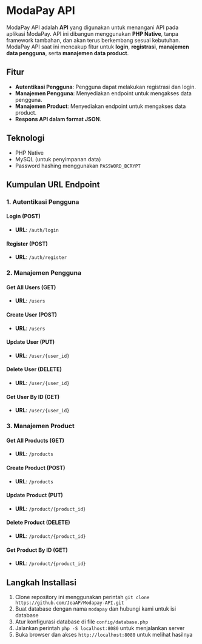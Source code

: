 # ModaPay API

ModaPay API adalah **API** yang digunakan untuk menangani API pada aplikasi ModaPay. API ini dibangun menggunakan **PHP Native**, tanpa framework tambahan, dan akan terus berkembang sesuai kebutuhan. ModaPay API saat ini mencakup fitur untuk **login**, **registrasi**, **manajemen data pengguna**, serta **manajemen data product**.

## Fitur

- **Autentikasi Pengguna**: Pengguna dapat melakukan registrasi dan login.
- **Manajemen Pengguna**: Menyediakan endpoint untuk mengakses data pengguna.
- **Manajemen Product**: Menyediakan endpoint untuk mengakses data product.
- **Respons API dalam format JSON**.

## Teknologi

- PHP Native
- MySQL (untuk penyimpanan data)
- Password hashing menggunakan `PASSWORD_BCRYPT`

## Kumpulan URL Endpoint

### 1. **Autentikasi Pengguna**

#### **Login** (POST)

- **URL**: `/auth/login`

#### **Register** (POST)

- **URL**: `/auth/register`

### 2. **Manajemen Pengguna**

#### **Get All Users** (GET)

- **URL**: `/users`

#### **Create User** (POST)

- **URL**: `/users`

#### **Update User** (PUT)

- **URL**: `/user/{user_id}`

#### **Delete User** (DELETE)

- **URL**: `/user/{user_id}`

#### **Get User By ID** (GET)

- **URL**: `/user/{user_id}`

### 3. **Manajemen Product**

#### **Get All Products** (GET)

- **URL**: `/products`

#### **Create Product** (POST)

- **URL**: `/products`

#### **Update Product** (PUT)

- **URL**: `/product/{product_id}`

#### **Delete Product** (DELETE)

- **URL**: `/product/{product_id}`

#### **Get Product By ID** (GET)

- **URL**: `/product/{product_id}`

## Langkah Installasi

1. Clone repository ini menggunakan perintah `git clone https://github.com/JeaAP/Modapay-API.git`
2. Buat database dengan nama `modapay` dan hubungi kami untuk isi database
3. Atur konfigurasi database di file `config/database.php`
4. Jalankan perintah `php -S localhost:8080` untuk menjalankan server
5. Buka browser dan akses `http://localhost:8080` untuk melihat hasilnya